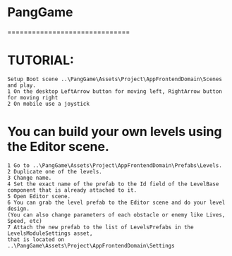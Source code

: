 # PangGame
==============================

# TUTORIAL:
	Setup Boot scene ..\PangGame\Assets\Project\AppFrontendDomain\Scenes and play.
	1 On the desktop LeftArrow button for moving left, RightArrow button for moving right
	2 On mobile use a joystick

# You can build your own levels using the Editor scene.
	
	1 Go to ..\PangGame\Assets\Project\AppFrontendDomain\Prefabs\Levels.
	2 Duplicate one of the levels.
	3 Change name.
	4 Set the exact name of the prefab to the Id field of the LevelBase component that is already attached to it.
	5 Open Editor scene.
	6 You can grab the level prefab to the Editor scene and do your level design. 
 	(You can also change parameters of each obstacle or enemy like Lives, Speed, etc)
	7 Attach the new prefab to the list of LevelsPrefabs in the LevelsModuleSettings asset, 
 	that is located on ..\PangGame\Assets\Project\AppFrontendDomain\Settings
